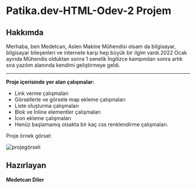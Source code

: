 # Patika.dev-HTML-Odev-2 Projem




## Hakkımda
Merhaba, ben Medetcan, Aslen Makine Mühendisi olsam da bilgisayar, bilgisayar bileşenleri ve internete karşı hep büyük bir ilgim vardı.2022 Ocak ayında Mühendis olduktan sonra 1 senelik İngilizce kampından sonra artık sıra yazılım alanında kendimi geliştirmeye geldi.

---
**Proje içerisinde yer alan çalışmalar:**
* Link verme çalışmaları
* Görsellerle ve görsele map ekleme çalışmaları
* Liste oluşturma çalışmaları
* Blok ve İnline elementler çalışmaları
* İcon ekleme çalışmaları
* Henüz başlamamış olsakta bir kaç css renklendirme çalışmaları.


Proje örnek görsel:

![projegörseli](https://i.hizliresim.com/tc2lnfg.png)
## Hazırlayan
**Medetcan Diler**

